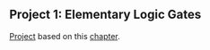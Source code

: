 ## Project 1: Elementary Logic Gates

[Project](http://nand2tetris.org/01.php) based on this [chapter](http://www.nand2tetris.org/chapters/chapter%2001.pdf).